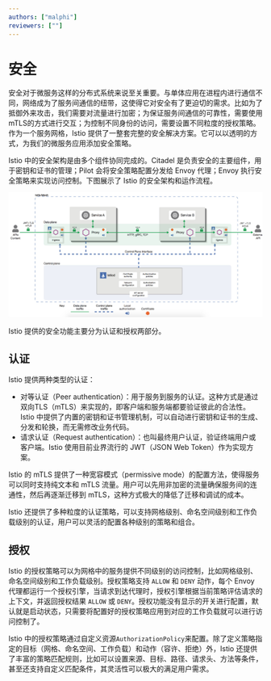 ```yaml
---
authors: ["malphi"]
reviewers: [""]
---
```


# 安全

安全对于微服务这样的分布式系统来说至关重要。与单体应用在进程内进行通信不同，网络成为了服务间通信的纽带，这使得它对安全有了更迫切的需求。比如为了抵御外来攻击，我们需要对流量进行加密；为保证服务间通信的可靠性，需要使用mTLS的方式进行交互；为控制不同身份的访问，需要设置不同粒度的授权策略。作为一个服务网格，Istio 提供了一整套完整的安全解决方案。它可以以透明的方式，为我们的微服务应用添加安全策略。

Istio 中的安全架构是由多个组件协同完成的。Citadel 是负责安全的主要组件，用于密钥和证书的管理；Pilot 会将安全策略配置分发给 Envoy 代理；Envoy 执行安全策略来实现访问控制。下图展示了 Istio 的安全架构和运作流程。

![安全架构（图片来自Istio官方网站）](../images/concept-security-arch.jpg)



Istio 提供的安全功能主要分为认证和授权两部分。

## 认证

Istio 提供两种类型的认证：

- 对等认证（Peer authentication）：用于服务到服务的认证。这种方式是通过双向TLS（mTLS）来实现的，即客户端和服务端都要验证彼此的合法性。Istio 中提供了内置的密钥和证书管理机制，可以自动进行密钥和证书的生成、分发和轮换，而无需修改业务代码。
- 请求认证（Request authentication）：也叫最终用户认证，验证终端用户或客户端。Istio 使用目前业界流行的 JWT（JSON Web Token）作为实现方案。

Istio 的 mTLS 提供了一种宽容模式（permissive mode）的配置方法，使得服务可以同时支持纯文本和 mTLS 流量。用户可以先用非加密的流量确保服务间的连通性，然后再逐渐迁移到 mTLS，这种方式极大的降低了迁移和调试的成本。

Istio 还提供了多种粒度的认证策略，可以支持网格级别、命名空间级别和工作负载级别的认证，用户可以灵活的配置各种级别的策略和组合。

## 授权

Istio 的授权策略可以为网格中的服务提供不同级别的访问控制，比如网格级别、命名空间级别和工作负载级别。授权策略支持 `ALLOW` 和 `DENY` 动作，每个 Envoy 代理都运行一个授权引擎，当请求到达代理时，授权引擎根据当前策略评估请求的上下文，并返回授权结果 `ALLOW` 或 `DENY`。授权功能没有显示的开关进行配置，默认就是启动状态，只需要将配置好的授权策略应用到对应的工作负载就可以进行访问控制了。

Istio 中的授权策略通过自定义资源`AuthorizationPolicy`来配置。除了定义策略指定的目标（网格、命名空间、工作负载）和动作（容许、拒绝）外，Istio 还提供了丰富的策略匹配规则，比如可以设置来源、目标、路径、请求头、方法等条件，甚至还支持自定义匹配条件，其灵活性可以极大的满足用户需求。

